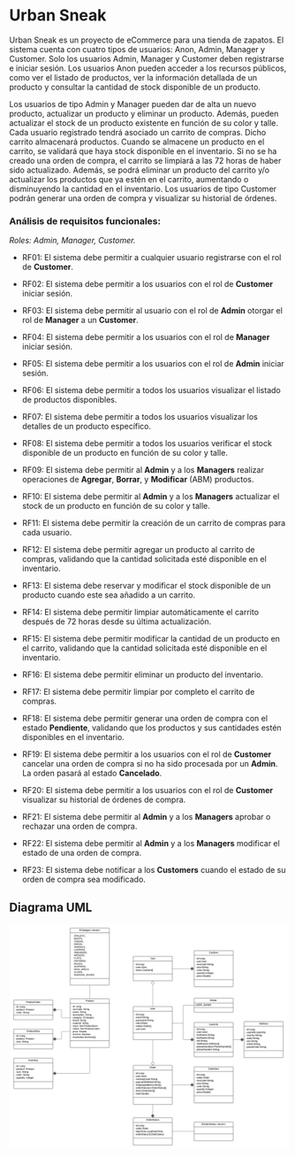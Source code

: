 # Urban Sneak

Urban Sneak es un proyecto de eCommerce para una tienda de zapatos. El sistema cuenta con cuatro tipos de usuarios: Anon, Admin, Manager y Customer. Solo los usuarios Admin, Manager y Customer deben registrarse e iniciar sesión. Los usuarios Anon pueden acceder a los recursos públicos, como ver el listado de productos, ver la información detallada de un producto y consultar la cantidad de stock disponible de un producto.

Los usuarios de tipo Admin y Manager pueden dar de alta un nuevo producto, actualizar un producto y eliminar un producto. Además, pueden actualizar el stock de un producto existente en función de su color y talle. Cada usuario registrado tendrá asociado un carrito de compras. Dicho carrito almacenará productos. Cuando se almacene un producto en el carrito, se validará que haya stock disponible en el inventario. Si no se ha creado una orden de compra, el carrito se limpiará a las 72 horas de haber sido actualizado. Además, se podrá eliminar un producto del carrito y/o actualizar los productos que ya estén en el carrito, aumentando o disminuyendo la cantidad en el inventario. Los usuarios de tipo Customer podrán generar una orden de compra y visualizar su historial de órdenes.

### Análisis de requisitos funcionales:

*Roles: Admin, Manager, Customer.*

- RF01: El sistema debe permitir a cualquier usuario registrarse con el rol de **Customer**.

- RF02: El sistema debe permitir a los usuarios con el rol de **Customer** iniciar sesión.

- RF03: El sistema debe permitir al usuario con el rol de **Admin** otorgar el rol de **Manager** a un **Customer**.

- RF04: El sistema debe permitir a los usuarios con el rol de **Manager** iniciar sesión.

- RF05: El sistema debe permitir a los usuarios con el rol de **Admin** iniciar sesión.

- RF06: El sistema debe permitir a todos los usuarios visualizar el listado de productos disponibles.

- RF07: El sistema debe permitir a todos los usuarios visualizar los detalles de un producto específico.

- RF08: El sistema debe permitir a todos los usuarios verificar el stock disponible de un producto en función de su color y talle.

- RF09: El sistema debe permitir al **Admin** y a los **Managers** realizar operaciones de **Agregar**, **Borrar**, y **Modificar** (ABM) productos.

- RF10: El sistema debe permitir al **Admin** y a los **Managers** actualizar el stock de un producto en función de su color y talle.

- RF11: El sistema debe permitir la creación de un carrito de compras para cada usuario.

- RF12: El sistema debe permitir agregar un producto al carrito de compras, validando que la cantidad solicitada esté disponible en el inventario.

- RF13: El sistema debe reservar y modificar el stock disponible de un producto cuando este sea añadido a un carrito.

- RF14: El sistema debe permitir limpiar automáticamente el carrito después de 72 horas desde su última actualización.

- RF15: El sistema debe permitir modificar la cantidad de un producto en el carrito, validando que la cantidad solicitada esté disponible en el inventario.

- RF16: El sistema debe permitir eliminar un producto del inventario.

- RF17: El sistema debe permitir limpiar por completo el carrito de compras.

- RF18: El sistema debe permitir generar una orden de compra con el estado **Pendiente**, validando que los productos y sus cantidades estén disponibles en el inventario.

- RF19: El sistema debe permitir a los usuarios con el rol de **Customer** cancelar una orden de compra si no ha sido procesada por un **Admin**. La orden pasará al estado **Cancelado**.

- RF20: El sistema debe permitir a los usuarios con el rol de **Customer** visualizar su historial de órdenes de compra.

- RF21: El sistema debe permitir al **Admin** y a los **Managers** aprobar o rechazar una orden de compra.

- RF22: El sistema debe permitir al **Admin** y a los **Managers** modificar el estado de una orden de compra.

- RF23: El sistema debe notificar a los **Customers** cuando el estado de su orden de compra sea modificado.



## Diagrama UML
![Urban Sneak UML](resources/Urban-Sneak-UML.png)


